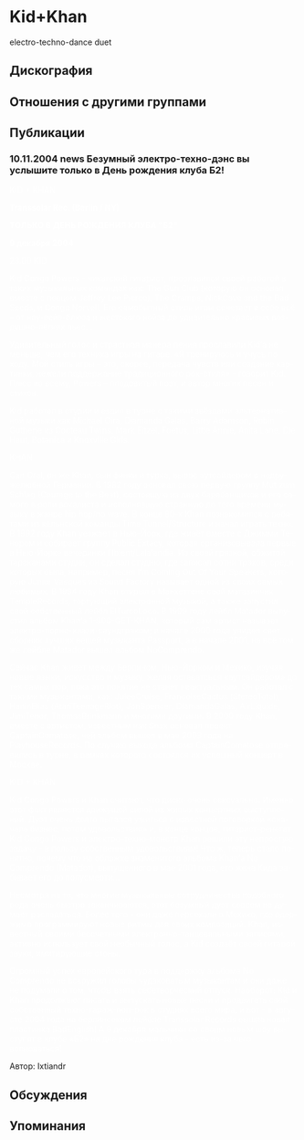 # Kid+Khan

electro-techno-dance duet

## Дискография


## Отношения с другими группами


## Публикации

### 10.11.2004 news Безумный электро-техно-дэнс вы услышите только в День рождения клуба Б2!

<SPAN style="COLOR: white">KID + KHAN</SPAN> 
<P><B><SPAN style="COLOR: white">Transsolar Rec. (</SPAN><SPAN style="COLOR: white">Berlin</SPAN><SPAN style="COLOR: white"> / NY)</SPAN></B></P>
<P><B></B></P>
<P><B><SPAN lang=RU style="COLOR: white">ТОЛЬКО В ДЕНЬ РОЖДЕНИЯ КЛУБА "Б2" </SPAN></B></P>
<P><B></B></P>
<P><B><SPAN lang=RU style="COLOR: white">9 декабря 2004</SPAN></B></P><SPAN style="COLOR: white">23.00</SPAN> <SPAN style="COLOR: white">KID</SPAN> 
<P><SPAN style="COLOR: white">Kid </SPAN><SPAN style="COLOR: white">Congo</SPAN><SPAN style="COLOR: white"> Powers - </SPAN><SPAN lang=RU style="COLOR: white">чикагский </SPAN><SPAN lang=RU style="COLOR: white">гитарист</SPAN><SPAN style="COLOR: white">, </SPAN><SPAN lang=RU style="COLOR: white">прославился </SPAN><SPAN lang=RU style="COLOR: white">своей </SPAN><SPAN lang=RU style="COLOR: white">работой </SPAN><SPAN lang=RU style="COLOR: white">в </SPAN><SPAN lang=RU style="COLOR: white">таких </SPAN><SPAN lang=RU style="COLOR: white">музыкальных </SPAN><SPAN lang=RU style="COLOR: white">командах </SPAN><SPAN lang=RU style="COLOR: white">как</SPAN><SPAN style="COLOR: white">: The Gun Club (</SPAN><SPAN lang=RU style="COLOR: white">которую </SPAN><SPAN lang=RU style="COLOR: white">он </SPAN><SPAN lang=RU style="COLOR: white">основал </SPAN><SPAN lang=RU style="COLOR: white">вместе </SPAN><SPAN lang=RU style="COLOR: white">с </SPAN><SPAN lang=RU style="COLOR: white">певцом</SPAN><SPAN style="COLOR: white"> Jeffrey Lee Pierce), The Cramps, </SPAN><SPAN style="COLOR: white">Nick</SPAN><SPAN style="COLOR: white">Cave</SPAN><SPAN style="COLOR: white"> and the Bad Seeds, и Congo Norvell. </SPAN><SPAN lang=RU style="COLOR: white">Его самобытный стиль игры сочетает в себе всё – от ноу-вейв-блюза и жестокого нойза до удивительно красивых воздушно-лёгких пьес…</SPAN></P>
<P><SPAN lang=RU style="COLOR: white">Удивительный голос и страстная манера пения прославили </SPAN><SPAN style="COLOR: white">Kid</SPAN><SPAN lang=RU style="COLOR: white">’</SPAN><SPAN style="COLOR: white">a</SPAN><SPAN lang=RU style="COLOR: white"> не меньше, чем его техника игры на гитаре. «Я тренируюсь и учусь по ходу. Мой стиль игры – это, скорее, передача чувств или создание картинки, нежели поддержание традиционного рок-стиля» - говорит </SPAN><SPAN style="COLOR: white">Kid</SPAN><SPAN lang=RU style="COLOR: white">. Плюс ко всему, </SPAN><SPAN style="COLOR: white">Powers</SPAN><SPAN lang=RU style="COLOR: white"> – плодовитый поэт, и автор многих песен и стихов.</SPAN></P>
<P><SPAN style="COLOR: white">Kid</SPAN><SPAN lang=RU style="COLOR: white"> работал в студии и ездил в турне с такими звёздами альтернативной музыки как Michael Gira, Diamanda Galas, Barry Adamson, Robin Gutherie из Cocteau Twins, Mark Eitzel, Foetus, Little Annie, Anita Lane, Die Haut, Botanica и Knoxville Girls.</SPAN></P><SPAN lang=RU style="COLOR: white">KHAN</SPAN> 
<P><SPAN lang=RU style="COLOR: white">Can Oral, он же Khan, сын финки и турка, вырос аутсайдером в недружелюбной Германии. В 1982 году основал свою первую группу Mut zum Schlag (Courage to the Beat), состоящую из двух барабанщиков и его самого в роли вокалиста и исполнявшую странную до того времени музыку в жанре hip hop/no wave. В конце 80-х Khan познакомился с ребятами из кёльнской команды Time Tunnel/Structure и начал играть техно. В 1992 году </SPAN><SPAN style="COLOR: white">Khan</SPAN><SPAN lang=RU style="COLOR: white"> уезжает в Нью-Йорк, где живёт вместе с Джимми Тенором и собирает группу Public Extacy, которая организовывала первые в Нью-Йорке вечеринки Illbient/Lalalandia. Из своей грязной, обжитой тараканами студии, он сделал студию, где записал сотни трэков, среди которых была, например, песня I’m Coming Out Of Your Speakers, которую Junior Vasques из Sound Factory называет одной из своих самых любимых. В 1994 году </SPAN><SPAN style="COLOR: white">Khan</SPAN><SPAN lang=RU style="COLOR: white"> открыл в Манхеттене свой магазинчик </SPAN><SPAN style="COLOR: white">Temple</SPAN><SPAN style="COLOR: white">Records</SPAN><SPAN lang=RU style="COLOR: white">, торгующий электронной музыкой, а также запустил свой собственный лейбл </SPAN><SPAN style="COLOR: white">El</SPAN><SPAN style="COLOR: white">Turco</SPAN><SPAN style="COLOR: white">Loco</SPAN><SPAN lang=RU style="COLOR: white">. В 1999 году лейбл Matador выпустил альбом </SPAN><SPAN style="COLOR: white">Khan</SPAN><SPAN lang=RU style="COLOR: white">’</SPAN><SPAN style="COLOR: white">a</SPAN><SPAN lang=RU style="COLOR: white"> 1-900-GET-KHAN, который сам артист называет электро-порно-квази-саундтрэком; в начале 2000 года увидел свет сборник лучших вещей музыканта </SPAN><SPAN style="COLOR: white">Passport</SPAN><SPAN lang=RU style="COLOR: white">, а в начале 2001, на всё том же лейбле </SPAN><SPAN style="COLOR: white">Matador</SPAN><SPAN lang=RU style="COLOR: white"> вышел альбом </SPAN><SPAN style="COLOR: white">No</SPAN><SPAN style="COLOR: white">Comprendo</SPAN><SPAN lang=RU style="COLOR: white">. </SPAN></P>
<P><SPAN lang=RU style="COLOR: white">Сейчас Khan живет между Берлином, Нью-Йорком и Мехико, изучая новые языки, искусство и музыку, желая оставатсься «аутсайдером» до тех самых пор, пока это понятие не станет неактуальным. Он работал с такими музыкантами, как: </SPAN><SPAN style="COLOR: white">Julee</SPAN><SPAN style="COLOR: white">Cruise</SPAN><SPAN lang=RU style="COLOR: white">, </SPAN><SPAN style="COLOR: white">Francoise</SPAN><SPAN style="COLOR: white">Cactus</SPAN><SPAN lang=RU style="COLOR: white"> (</SPAN><SPAN style="COLOR: white">Stereo</SPAN><SPAN style="COLOR: white">Total</SPAN><SPAN lang=RU style="COLOR: white">), </SPAN><SPAN style="COLOR: white">Hanin</SPAN><SPAN style="COLOR: white">Elias</SPAN><SPAN lang=RU style="COLOR: white"> (</SPAN><SPAN style="COLOR: white">Atari</SPAN><SPAN style="COLOR: white">Teenage</SPAN><SPAN style="COLOR: white">Riot</SPAN><SPAN lang=RU style="COLOR: white">), </SPAN><SPAN style="COLOR: white">Jon</SPAN><SPAN style="COLOR: white">Spencer</SPAN><SPAN lang=RU style="COLOR: white">, </SPAN><SPAN style="COLOR: white">Diamanda</SPAN><SPAN style="COLOR: white">Galas</SPAN><SPAN lang=RU style="COLOR: white">, </SPAN><SPAN style="COLOR: white">Air</SPAN><SPAN style="COLOR: white">Liquide</SPAN><SPAN lang=RU style="COLOR: white">, </SPAN><SPAN style="COLOR: white">Jimi</SPAN><SPAN style="COLOR: white">Tenor</SPAN><SPAN lang=RU style="COLOR: white">, </SPAN><SPAN style="COLOR: white">Thomas</SPAN><SPAN style="COLOR: white">Brinkmann</SPAN><SPAN lang=RU style="COLOR: white"> и многими другими. В 2000 году </SPAN><SPAN style="COLOR: white">Khan</SPAN><SPAN lang=RU style="COLOR: white">, вместе с артистом, известным как </SPAN><SPAN style="COLOR: white">Snax</SPAN><SPAN lang=RU style="COLOR: white"> основал проект </SPAN><SPAN style="COLOR: white">Captain</SPAN><SPAN style="COLOR: white">Comatose</SPAN><SPAN lang=RU style="COLOR: white">, чей альбом вышел в мае 2003 года на </SPAN><SPAN style="COLOR: white">Playhouse</SPAN><SPAN style="COLOR: white">Records</SPAN><SPAN lang=RU style="COLOR: white">. По случаю выхода альбома </SPAN><SPAN style="COLOR: white">Captain</SPAN><SPAN style="COLOR: white">Comatose</SPAN><SPAN lang=RU style="COLOR: white"> отправились в турне, в рамках которого состоялся их успешный концерт в Москве.</SPAN></P><SPAN lang=RU style="COLOR: white">KID + KHAN </SPAN>
<P><SPAN lang=RU style="COLOR: white">Kid Congo Powers и Khan считают, что диско очень сексуально. Именно этот факт является движущей силой их живых концертных выступлений. Дуэт очень долго пытался ужиться с известной поговоркой «сначала бизнес, потом удовольствия» и, в конце концов, гитарист-ренегат Kid Congo Powers и электро-техно-монстр </SPAN><SPAN style="COLOR: white">Khan</SPAN><SPAN lang=RU style="COLOR: white"> решили эту непростую задачу - в пользу собственным удовольствиям! Что ж, теперь стало понятно, почему что на обложке знаменитого альбома </SPAN><SPAN style="COLOR: white">Khan</SPAN><SPAN lang=RU style="COLOR: white">’</SPAN><SPAN style="COLOR: white">a</SPAN><SPAN lang=RU style="COLOR: white"> No Comprendo (Matador), выпущенного в мае 2001 года, его жена Кида забивает его до полусмерти…</SPAN></P>
<P><SPAN lang=RU style="COLOR: white">Несмотря на то, что многие музыкальные сотрудничества подобного рода очень быстро заканчиваются, этот безумный дуэт совсем не думает распадаться. Более того - они даже переехали в Мехико, где одержимо программируют новые ритмы для своих композиций. Khan, известный своими бессчетными электронно-танцевальными записями, активно использует свой необычный голос, а Kid создаёт своей гитарой звуки, имитирующие стоны.</SPAN></P>
<P><SPAN lang=RU style="COLOR: white">Огромный успех европейского тура в поддержку альбома No Comprendo не вскружил головы чудаковатым музыкантам и они даже не подумали о том, чтобы взять себетворческий отпуск. Наоборот: Kid и Khan продолжают писать и выпускать новые песни и продвигать свой собственный техно-гараж-поп-рок в студиях всего мира, и вот - в августе 2004 года на берлинсоком лейбле Transsolar Records вышла новая пластинка </SPAN><SPAN style="COLOR: white">Bad</SPAN><SPAN style="COLOR: white">English</SPAN><SPAN lang=RU style="COLOR: white">! А 9 декабря мальчики со своим новым шоу выступят в клубе «Б2» на дне рождения клуба - есть из-за чего волноваться!</SPAN></P>
Автор: Ixtiandr


## Обсуждения


## Упоминания

